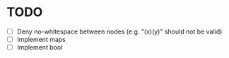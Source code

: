 # TODO
* [ ] Deny no-whitespace between nodes (e.g. "(x)(y)" should not be valid)
* [ ] Implement maps
* [ ] Implement bool
